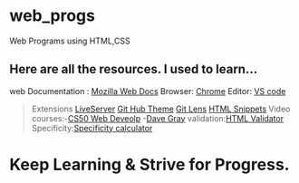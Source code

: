 # web_progs
Web Programs using HTML,CSS

## Here are all the resources. I used to learn...
web Documentation : [Mozilla Web Docs](https://developer.mozilla.org/en-US/)
Browser: [Chrome](https://www.google.com/intl/en_in/chrome/)
Editor: [VS code](https://code.visualstudio.com/)
>Extensions
>[LiveServer](https://marketplace.visualstudio.com/items?itemName=ritwickdey.LiveServer)
>[Git Hub Theme](https://marketplace.visualstudio.com/items?itemName=GitHub.github-vscode-theme)
>[Git Lens](https://marketplace.visualstudio.com/items?itemName=eamodio.gitlens)
>[HTML Snippets](https://marketplace.visualstudio.com/items?itemName=geyao.html-snippets)
Video courses:-[CS50 Web Deveolp](https://cs50.harvard.edu/web/2020/)
              -[Dave Gray](https://www.youtube.com/c/DaveGrayTeachesCode)
validation:[HTML Validator](https://validator.w3.org/nu/)
Specificity:[Specificity calculator](https://specificity.keegan.st/)

#  Keep Learning & Strive for Progress.


